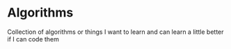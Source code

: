 # Algorithms
Collection of algorithms or things I want to learn and can learn a little better if I can code them
